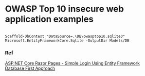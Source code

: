 # OWASP Top 10 insecure web application examples



```

Scaffold-DbContext "DataSource=.\DB\owasptop10.sqlite3" Microsoft.EntityFrameworkCore.Sqlite -OutputDir Models/DB

```

### Ref
[ASP.NET Core Razor Pages - Simple Login Using Entity Framework Database First Approach](https://www.c-sharpcorner.com/article/asp-net-core-razor-pages-simple-login-using-entity-framework-database-first-app/)